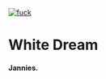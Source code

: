[![fuck](https://travis-ci.com/frosty-dev/white-dream-main.svg?branch=master)](https://travis-ci.com/frosty-dev/white-dream-main)
# White Dream
#### Jannies.
